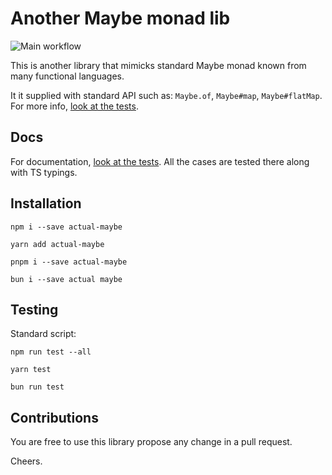 # Another Maybe monad lib

![Main workflow](https://github.com/vojtatranta/actual-maybe/actions/workflows/main.yml/badge.svg)

This is another library that mimicks standard Maybe monad known from many functional languages.

It it supplied with standard API such as: `Maybe.of`, `Maybe#map`, `Maybe#flatMap`. For more info, [look at the tests](./src/Maybe.test.ts).

## Docs

For documentation, [look at the tests](./src/Maybe.test.ts). All the cases are tested there along with TS typings.

## Installation

```
npm i --save actual-maybe

yarn add actual-maybe

pnpm i --save actual-maybe

bun i --save actual maybe
```

## Testing

Standard script:

```
npm run test --all

yarn test

bun run test
```

## Contributions

You are free to use this library propose any change in a pull request.

Cheers.
